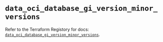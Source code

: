 # `data_oci_database_gi_version_minor_versions`

Refer to the Terraform Registory for docs: [`data_oci_database_gi_version_minor_versions`](https://registry.terraform.io/providers/oracle/oci/6.18.0/docs/data-sources/database_gi_version_minor_versions).
